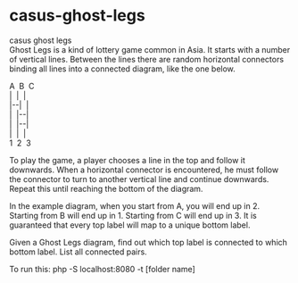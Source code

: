 # casus-ghost-legs
casus ghost legs  
Ghost Legs is a kind of lottery game common in Asia. It starts with a number of vertical lines. Between the lines there are random horizontal connectors binding all lines into a connected diagram, like the one below.  

A&nbsp;&nbsp;B&nbsp;&nbsp;C  
|&nbsp;&nbsp;|&nbsp;&nbsp;|  
|--|&nbsp;&nbsp;|  
|&nbsp;&nbsp;|--|  
|&nbsp;&nbsp;|--|  
|&nbsp;&nbsp;|&nbsp;&nbsp;|  
1&nbsp;&nbsp;2&nbsp;&nbsp;3  
  
  
To play the game, a player chooses a line in the top and follow it downwards. When a horizontal connector is encountered, he must follow the connector to turn to another vertical line and continue downwards. Repeat this until reaching the bottom of the diagram.  
  
In the example diagram, when you start from A, you will end up in 2. Starting from B will end up in 1. Starting from C will end up in 3. It is guaranteed that every top label will map to a unique bottom label.  
  
Given a Ghost Legs diagram, find out which top label is connected to which bottom label. List all connected pairs.  

To run this: php -S localhost:8080 -t [folder name]